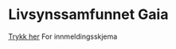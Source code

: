 # Livsynssamfunnet Gaia

[Trykk her](https://gaialivssynssamfunn.github.io/innmelding/public/index.html) For innmeldingsskjema
